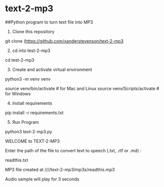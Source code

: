 # text-2-mp3
##Python program to turn text file into MP3


1. Clone this repository

git clone (https://github.com/xanderstevenson/text-2-mp3


2. cd into test-2-mp3

cd test-2-mp3


3. Create and activate virtual environment

python3 -m venv venv

source venv/bin/activate # for Mac and Linux
source venv/Scripts/activate # for Windows


4. Install requirements

pip install -r requirements.txt


5. Run Program

python3 text-2-mp3.py


WELCOME to TEXT-2-MP3

Enter the path of the file to convert text to speech (.txt, .rtf or .md)
:

readthis.txt


MP3 file created at ////text-2-mp3/mp3s/readthis.mp3


Audio sample will play for 3 seconds

